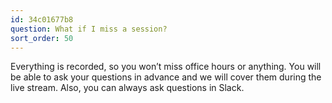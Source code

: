 ```yaml
---
id: 34c01677b8
question: What if I miss a session?
sort_order: 50
---
```


Everything is recorded, so you won’t miss office hours or anything. You will be able to ask your questions in advance and we will cover them during the live stream. Also, you can always ask questions in Slack.

